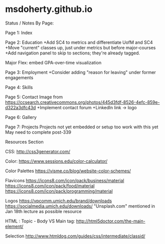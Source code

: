 # msdoherty.github.io

Status / Notes By Page:

Page 1: Index

Page 2: Education
+Add SC4 to metrics and differentiate UofM and SC4
+Move "current" classes up, just under metrics but before major-courses
+Add navigation panel to skip to sections; they're already tagged.

Major Flex: embed GPA-over-time visualization

Page 3: Employment
+Consider adding "reason for leaving" under former engagements

Page 4: Skills

Page 5: Contact
Image from https://ccsearch.creativecommons.org/photos/445d3fdf-8526-4efc-859e-d322a3dfc43d
+Implement contact forum
+LinkedIn link -> logo

Page 6: Gallery

Page 7: Projects
Projects not yet embedded or setup too work with this yet
May need to complete post-339

Resources Section

CSS:
http://css3generator.com/

Color:
https://www.sessions.edu/color-calculator/

Color Palettes
https://visme.co/blog/website-color-schemes/

Flavicons 
https://icons8.com/icon/pack/business/material
https://icons8.com/icon/pack/food/material
https://icons8.com/icon/pack/programming/material

Logos
https://vpcomm.umich.edu/brand/downloads
https://socialmedia.umich.edu/downloads/
"Unsplash.com" mentioned in Jan 18th lecture as possible resource

HTML : Topic - Body VS Main tag:
http://html5doctor.com/the-main-element/

Selection
http://www.htmldog.com/guides/css/intermediate/classid/